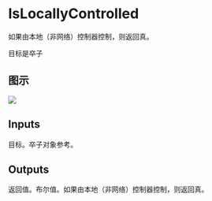 # IsLocallyControlled

如果由本地（非网络）控制器控制，则返回真。

目标是卒子

## 图示

![]($-20221218-20192357.png)

## Inputs

目标。卒子对象参考。  

## Outputs

返回值。布尔值。如果由本地（非网络）控制器控制，则返回真。
